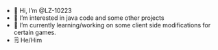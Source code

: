 - 👋 Hi, I’m @LZ-10223
- 👀 I’m interested in java code and some other projects
- 🌱 I’m currently learning/working on some client side modifications for certain games.
- 🗒 He/Him
<!---
LZ-10223/LZ-10223 is a ✨ special ✨ repository because its `README.md` (this file) appears on your GitHub profile.
You can click the Preview link to take a look at your changes.
--->
